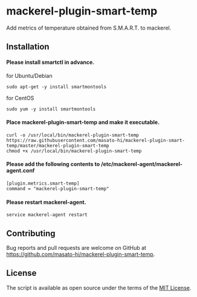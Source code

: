 # mackerel-plugin-smart-temp
Add metrics of temperature obtained from S.M.A.R.T. to mackerel.

## Installation
#### Please install smartctl in advance.
for Ubuntu/Debian
```
sudo apt-get -y install smartmontools
```
for CentOS
```
sudo yum -y install smartmontools
```

#### Place mackerel-plugin-smart-temp and make it executable.
```
curl -o /usr/local/bin/mackerel-plugin-smart-temp https://raw.githubusercontent.com/masato-hi/mackerel-plugin-smart-temp/master/mackerel-plugin-smart-temp
chmod +x /usr/local/bin/mackerel-plugin-smart-temp
```

#### Please add the following contents to /etc/mackerel-agent/mackerel-agent.conf
```
[plugin.metrics.smart-temp]
command = "mackerel-plugin-smart-temp"
```

#### Please restart mackerel-agent.
```
service mackerel-agent restart
```


## Contributing

Bug reports and pull requests are welcome on GitHub at https://github.com/masato-hi/mackerel-plugin-smart-temp.


## License

The script is available as open source under the terms of the [MIT License](http://opensource.org/licenses/MIT).

